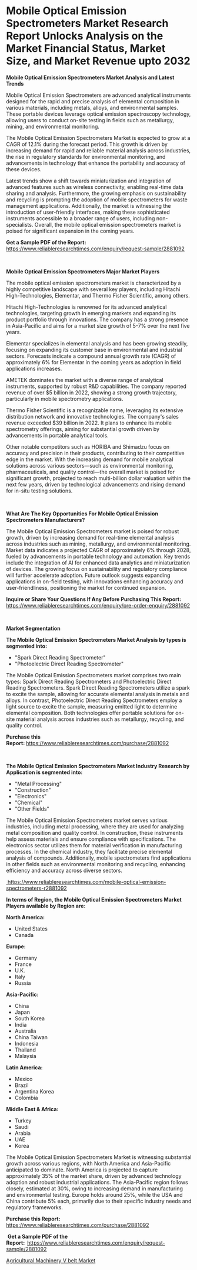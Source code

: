 <p><h1>Mobile Optical Emission Spectrometers Market Research Report Unlocks Analysis on the Market Financial Status, Market Size, and Market Revenue upto 2032</h1></p><p><strong>Mobile Optical Emission Spectrometers Market Analysis and Latest Trends</strong></p>
<p><p>Mobile Optical Emission Spectrometers are advanced analytical instruments designed for the rapid and precise analysis of elemental composition in various materials, including metals, alloys, and environmental samples. These portable devices leverage optical emission spectroscopy technology, allowing users to conduct on-site testing in fields such as metallurgy, mining, and environmental monitoring.</p><p>The Mobile Optical Emission Spectrometers Market is expected to grow at a CAGR of 12.1% during the forecast period. This growth is driven by increasing demand for rapid and reliable material analysis across industries, the rise in regulatory standards for environmental monitoring, and advancements in technology that enhance the portability and accuracy of these devices. </p><p>Latest trends show a shift towards miniaturization and integration of advanced features such as wireless connectivity, enabling real-time data sharing and analysis. Furthermore, the growing emphasis on sustainability and recycling is prompting the adoption of mobile spectrometers for waste management applications. Additionally, the market is witnessing the introduction of user-friendly interfaces, making these sophisticated instruments accessible to a broader range of users, including non-specialists. Overall, the mobile optical emission spectrometers market is poised for significant expansion in the coming years.</p></p>
<p><strong>Get a Sample PDF of the Report:&nbsp;</strong> <a href="https://www.reliableresearchtimes.com/enquiry/request-sample/2881092?utm_campaign=3055&utm_medium=2&utm_source=Github&utm_content=ia&utm_term=12032025&utm_id=mobile-optical-emission-spectrometers">https://www.reliableresearchtimes.com/enquiry/request-sample/2881092</a></p>
<p>&nbsp;</p>
<p><strong>Mobile Optical Emission Spectrometers Major Market Players</strong></p>
<p><p>The mobile optical emission spectrometers market is characterized by a highly competitive landscape with several key players, including Hitachi High-Technologies, Elementar, and Thermo Fisher Scientific, among others. </p><p>Hitachi High-Technologies is renowned for its advanced analytical technologies, targeting growth in emerging markets and expanding its product portfolio through innovations. The company has a strong presence in Asia-Pacific and aims for a market size growth of 5-7% over the next five years.</p><p>Elementar specializes in elemental analysis and has been growing steadily, focusing on expanding its customer base in environmental and industrial sectors. Forecasts indicate a compound annual growth rate (CAGR) of approximately 6% for Elementar in the coming years as adoption in field applications increases.</p><p>AMETEK dominates the market with a diverse range of analytical instruments, supported by robust R&D capabilities. The company reported revenue of over $5 billion in 2022, showing a strong growth trajectory, particularly in mobile spectrometry applications.</p><p>Thermo Fisher Scientific is a recognizable name, leveraging its extensive distribution network and innovative technologies. The company's sales revenue exceeded $39 billion in 2022. It plans to enhance its mobile spectrometry offerings, aiming for substantial growth driven by advancements in portable analytical tools.</p><p>Other notable competitors such as HORIBA and Shimadzu focus on accuracy and precision in their products, contributing to their competitive edge in the market. With the increasing demand for mobile analytical solutions across various sectors—such as environmental monitoring, pharmaceuticals, and quality control—the overall market is poised for significant growth, projected to reach multi-billion dollar valuation within the next few years, driven by technological advancements and rising demand for in-situ testing solutions.</p></p>
<p>&nbsp;</p>
<p><strong>What Are The Key Opportunities For Mobile Optical Emission Spectrometers Manufacturers?</strong></p>
<p><p>The Mobile Optical Emission Spectrometers market is poised for robust growth, driven by increasing demand for real-time elemental analysis across industries such as mining, metallurgy, and environmental monitoring. Market data indicates a projected CAGR of approximately 6% through 2028, fueled by advancements in portable technology and automation. Key trends include the integration of AI for enhanced data analytics and miniaturization of devices. The growing focus on sustainability and regulatory compliance will further accelerate adoption. Future outlook suggests expanding applications in on-field testing, with innovations enhancing accuracy and user-friendliness, positioning the market for continued expansion.</p></p>
<p><strong>Inquire or Share Your Questions If Any Before Purchasing This Report:</strong> <a href="https://www.reliableresearchtimes.com/enquiry/pre-order-enquiry/2881092?utm_campaign=3055&utm_medium=2&utm_source=Github&utm_content=ia&utm_term=12032025&utm_id=mobile-optical-emission-spectrometers">https://www.reliableresearchtimes.com/enquiry/pre-order-enquiry/2881092</a></p>
<p>&nbsp;</p>
<p><strong>Market Segmentation</strong></p>
<p><strong>The Mobile Optical Emission Spectrometers Market Analysis by types is segmented into:</strong></p>
<p><ul><li>"Spark Direct Reading Spectrometer"</li><li>"Photoelectric Direct Reading Spectrometer"</li></ul></p>
<p><p>The Mobile Optical Emission Spectrometers market comprises two main types: Spark Direct Reading Spectrometers and Photoelectric Direct Reading Spectrometers. Spark Direct Reading Spectrometers utilize a spark to excite the sample, allowing for accurate elemental analysis in metals and alloys. In contrast, Photoelectric Direct Reading Spectrometers employ a light source to excite the sample, measuring emitted light to determine elemental composition. Both technologies offer portable solutions for on-site material analysis across industries such as metallurgy, recycling, and quality control.</p></p>
<p><strong>Purchase this Report:&nbsp;</strong><a href="https://www.reliableresearchtimes.com/purchase/2881092?utm_campaign=3055&utm_medium=2&utm_source=Github&utm_content=ia&utm_term=12032025&utm_id=mobile-optical-emission-spectrometers">https://www.reliableresearchtimes.com/purchase/2881092</a></p>
<p>&nbsp;</p>
<p><strong>The Mobile Optical Emission Spectrometers Market Industry Research by Application is segmented into:</strong></p>
<p><ul><li>"Metal Processing"</li><li>"Construction"</li><li>"Electronics"</li><li>"Chemical"</li><li>"Other Fields"</li></ul></p>
<p><p>The Mobile Optical Emission Spectrometers market serves various industries, including metal processing, where they are used for analyzing metal composition and quality control. In construction, these instruments help assess materials and ensure compliance with specifications. The electronics sector utilizes them for material verification in manufacturing processes. In the chemical industry, they facilitate precise elemental analysis of compounds. Additionally, mobile spectrometers find applications in other fields such as environmental monitoring and recycling, enhancing efficiency and accuracy across diverse sectors.</p></p>
<p><a href="https://www.reliableresearchtimes.com/mobile-optical-emission-spectrometers-r2881092?utm_campaign=3055&utm_medium=2&utm_source=Github&utm_content=ia&utm_term=12032025&utm_id=mobile-optical-emission-spectrometers">&nbsp;https://www.reliableresearchtimes.com/mobile-optical-emission-spectrometers-r2881092</a></p>
<p><strong>In terms of Region, the Mobile Optical Emission Spectrometers Market Players available by Region are:</strong></p>
<p>
    <p> <strong> North America: </strong>
        <ul>
            <li>United States</li>
            <li>Canada</li>
        </ul>
        </p> 
    <p> <strong> Europe: </strong>
        <ul>
            <li>Germany</li>
            <li>France</li>
            <li>U.K.</li>
            <li>Italy</li>
            <li>Russia</li>
        </ul>
        </p> 
    <p> <strong> Asia-Pacific: </strong>
        <ul>
            <li>China</li>
            <li>Japan</li>
            <li>South Korea</li>
            <li>India</li>
            <li>Australia</li>
            <li>China Taiwan</li>
            <li>Indonesia</li>
            <li>Thailand</li>
            <li>Malaysia</li>
        </ul>
        </p> 
    <p> <strong> Latin America: </strong>
        <ul>
            <li>Mexico</li>
            <li>Brazil</li>
            <li>Argentina Korea</li>
            <li>Colombia</li>
        </ul>
        </p> 
    <p> <strong> Middle East & Africa: </strong>
        <ul>
            <li>Turkey</li>
            <li>Saudi</li>
            <li>Arabia</li>
            <li>UAE</li>
            <li>Korea</li>
        </ul>
    </p>
    </p>
<p><p>The Mobile Optical Emission Spectrometers Market is witnessing substantial growth across various regions, with North America and Asia-Pacific anticipated to dominate. North America is projected to capture approximately 35% of the market share, driven by advanced technology adoption and robust industrial applications. The Asia-Pacific region follows closely, estimated at 30%, owing to increasing demand in manufacturing and environmental testing. Europe holds around 25%, while the USA and China contribute 5% each, primarily due to their specific industry needs and regulatory frameworks.</p></p>
<p><strong>Purchase this Report: </strong><a href="https://www.reliableresearchtimes.com/purchase/2881092?utm_campaign=3055&utm_medium=2&utm_source=Github&utm_content=ia&utm_term=12032025&utm_id=mobile-optical-emission-spectrometers">https://www.reliableresearchtimes.com/purchase/2881092</a></p>
<p>&nbsp;<strong>Get a Sample PDF of the Report:&nbsp;&nbsp;</strong><a href="https://www.reliableresearchtimes.com/enquiry/request-sample/2881092?utm_campaign=3055&utm_medium=2&utm_source=Github&utm_content=ia&utm_term=12032025&utm_id=mobile-optical-emission-spectrometers">https://www.reliableresearchtimes.com/enquiry/request-sample/2881092</a></p>
<p><strong></strong></p>
<p><p><a href="https://github.com/lindaopodray/Market-Research-Report-List-1/blob/main/agricultural-machinery-v-belt-market.md?utm_campaign=3055&utm_medium=2&utm_source=Github&utm_content=ia&utm_term=12032025&utm_id=mobile-optical-emission-spectrometers">Agricultural Machinery V belt Market</a></p></p>